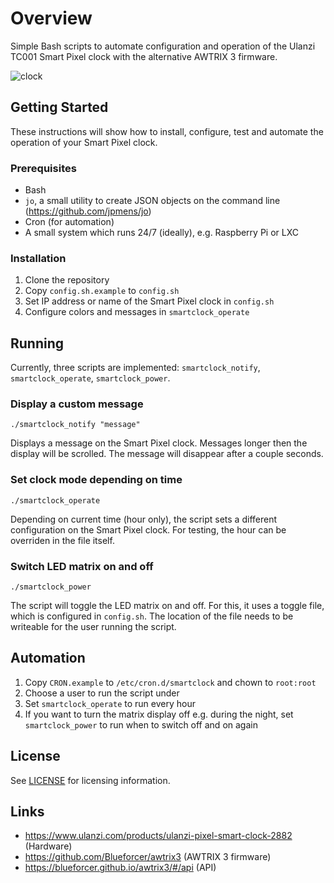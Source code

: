 # Overview
Simple Bash scripts to automate configuration and operation of the Ulanzi TC001 Smart Pixel clock with the alternative AWTRIX 3 firmware.

![clock](https://github.com/r0max/awl-scripts/assets/555835/e1ced61a-edfc-4774-802b-8f690bc4a65b)

## Getting Started
These instructions will show how to install, configure, test and automate the operation of your Smart Pixel clock.

### Prerequisites
- Bash
- `jo`, a small utility to create JSON objects on the command line (https://github.com/jpmens/jo)
- Cron (for automation)
- A small system which runs 24/7 (ideally), e.g. Raspberry Pi or LXC

### Installation
1. Clone the repository
1. Copy `config.sh.example` to `config.sh`
1. Set IP address or name of the Smart Pixel clock in `config.sh`
1. Configure colors and messages in `smartclock_operate`

## Running

Currently, three scripts are implemented: `smartclock_notify`, `smartclock_operate`, `smartclock_power`.

### Display a custom message
```
./smartclock_notify "message"
```
Displays a message on the Smart Pixel clock. Messages longer then the display will be scrolled. The message will disappear after a couple seconds.

### Set clock mode depending on time
```
./smartclock_operate
```
Depending on current time (hour only), the script sets a different configuration on the Smart Pixel clock. For testing, the hour can be overriden in the file itself.

### Switch LED matrix on and off
```
./smartclock_power
```
The script will toggle the LED matrix on and off. For this, it uses a toggle file, which is configured in `config.sh`. The location of the file needs to be writeable for the user running the script.

## Automation
1. Copy `CRON.example` to `/etc/cron.d/smartclock` and chown to `root:root`
1. Choose a user to run the script under
1. Set `smartclock_operate` to run every hour
1. If you want to turn the matrix display off e.g. during the night, set `smartclock_power` to run when to switch off and on again

## License
See [LICENSE](LICENSE) for licensing information.

## Links
- https://www.ulanzi.com/products/ulanzi-pixel-smart-clock-2882 (Hardware)
- https://github.com/Blueforcer/awtrix3 (AWTRIX 3 firmware)
- https://blueforcer.github.io/awtrix3/#/api (API)
